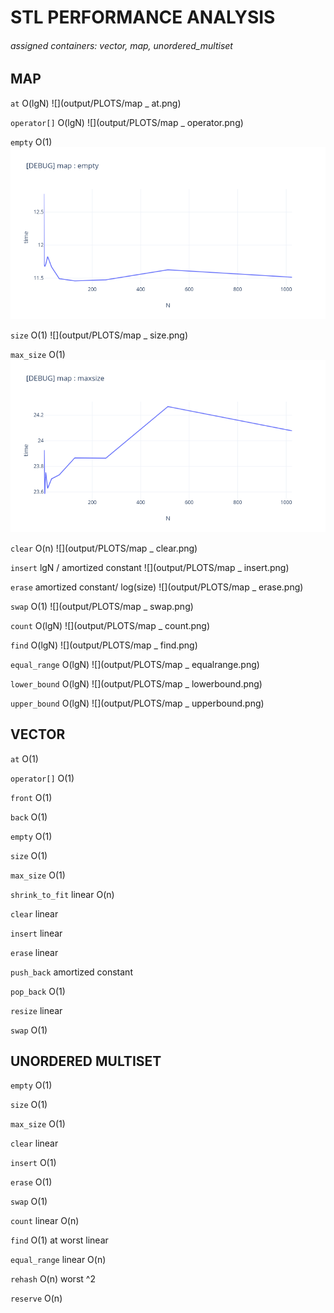 # STL PERFORMANCE ANALYSIS


###### assigned containers: vector, map, unordered_multiset 


## MAP

`at`
O(lgN)
 ![](output/PLOTS/map _ at.png)
 
 
`operator[]`
O(lgN)
 ![](output/PLOTS/map _ operator.png)

`empty`
O(1)
 ![](output/PLOTS/map_empty.png)

`size`
O(1)
 ![](output/PLOTS/map _ size.png)

`max_size`
O(1)
 ![](output/PLOTS/map_maxsize.png)

`clear`
O(n)
 ![](output/PLOTS/map _ clear.png)

`insert`
lgN / amortized constant
 ![](output/PLOTS/map _ insert.png)

`erase`
amortized constant/ log(size)
 ![](output/PLOTS/map _ erase.png)

`swap`
O(1)
 ![](output/PLOTS/map _ swap.png)

`count`
O(lgN)
 ![](output/PLOTS/map _ count.png)

`find`
O(lgN)
 ![](output/PLOTS/map _ find.png)

`equal_range`
O(lgN)
 ![](output/PLOTS/map _ equalrange.png)

`lower_bound`
O(lgN)
 ![](output/PLOTS/map _ lowerbound.png)
 
`upper_bound`
O(lgN)
 ![](output/PLOTS/map _ upperbound.png)


## VECTOR

`at` 
O(1)

`operator[]`
O(1)

`front`
O(1)

`back`
O(1)

`empty`
O(1)

`size`
O(1)

`max_size`
O(1)

`shrink_to_fit`
linear O(n)

`clear`
linear

`insert`
linear

`erase`
linear

`push_back`
amortized constant

`pop_back`
O(1)

`resize`
linear

`swap`
O(1)



## UNORDERED MULTISET

`empty`
O(1)

`size`
O(1)

`max_size`
O(1)

`clear`
linear

`insert`
O(1) 

`erase`
O(1)

`swap`
O(1)

`count`
linear O(n)

`find`
O(1) at worst linear

`equal_range`
linear O(n)

`rehash`
O(n) worst ^2

`reserve`
O(n)








